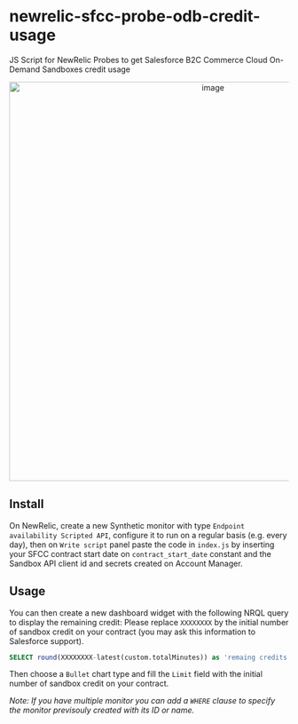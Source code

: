 # newrelic-sfcc-probe-odb-credit-usage
JS Script for NewRelic Probes to get Salesforce B2C Commerce Cloud On-Demand Sandboxes credit usage

<p align="center">
<img width="719" alt="image" src="https://user-images.githubusercontent.com/11783843/207579878-916a4362-fa7e-4520-b5a7-8077403a66d0.png">
</p>

## Install
On NewRelic, create a new Synthetic monitor with type `Endpoint availability Scripted API`, configure it to run on a regular basis (e.g. every day), then on `Write script` panel paste the code in `index.js` by inserting your SFCC contract start date on `contract_start_date` constant and the Sandbox API client id and secrets created on Account Manager.

## Usage
You can then create a new dashboard widget with the following NRQL query to display the remaining credit:
Please replace `XXXXXXXX` by the initial number of sandbox credit on your contract (you may ask this information to Salesforce support).

```sql
SELECT round(XXXXXXXX-latest(custom.totalMinutes)) as 'remaing credits' FROM SyntheticCheck ORDER BY timestamp DESC SINCE 365 days ago
```

Then choose a `Bullet` chart type and fill the `Limit` field with the initial number of sandbox credit on your contract.

*Note: If you have multiple monitor you can add a `WHERE` clause to specify the monitor previsouly created with its ID or name.*
